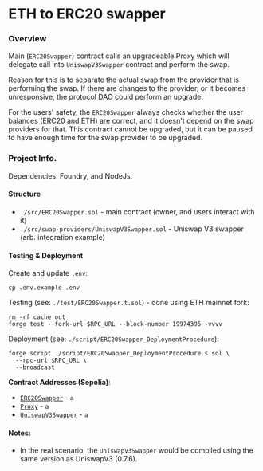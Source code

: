 # ETH to ERC20 swapper

### Overview

Main (`ERC20Swapper`) contract calls an upgradeable Proxy which will delegate call into `UniswapV3Swapper` contract and perform the swap.

Reason for this is to separate the actual swap from the provider that is performing the swap.
If there are changes to the provider, or it becomes unresponsive, the protocol DAO could perform an upgrade.

For the users' safety, the `ERC20Swapper` always checks whether the user balances (ERC20 and ETH) are correct, and it doesn't depend on the swap providers for that. This contract cannot be upgraded, but it can be paused to have enough time for the swap provider to be upgraded.

### Project Info.

Dependencies: Foundry, and NodeJs.

#### Structure

- `./src/ERC20Swapper.sol` - main contract (owner, and users interact with it)
- `./src/swap-providers/UniswapV3Swapper.sol` - Uniswap V3 swapper (arb. integration example)

#### Testing & Deployment

Create and update `.env`:

```
cp .env.example .env
```

Testing (see: `./test/ERC20Swapper.t.sol`) - done using ETH mainnet fork:

```
rm -rf cache out
forge test --fork-url $RPC_URL --block-number 19974395 -vvvv
```

Deployment (see: `./script/ERC20Swapper_DeploymentProcedure`):

```
forge script ./script/ERC20Swapper_DeploymentProcedure.s.sol \
  --rpc-url $RPC_URL \
  --broadcast
```

**Contract Addresses (Sepolia)**:

- [`ERC20Swapper`]() - `a`
- [`Proxy`]() - `a`
- [`UniswapV3Swapper`]() - `a`

#### Notes:

- In the real scenario, the `UniswapV3Swapper` would be compiled using the same version as UniswapV3 (0.7.6).
